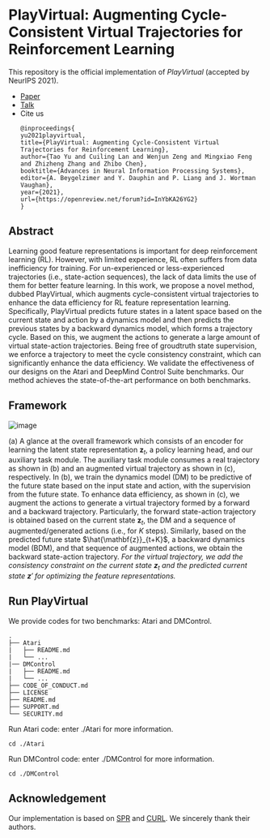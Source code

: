 # PlayVirtual: Augmenting Cycle-Consistent Virtual Trajectories for Reinforcement Learning

This repository is the official implementation of *PlayVirtual* (accepted by NeurIPS 2021).
- [Paper](https://openreview.net/forum?id=GSHFVNejxs7&referrer=%5BAuthor%20Console%5D(%2Fgroup%3Fid%3DNeurIPS.cc%2F2021%2FConference%2FAuthors%23your-submissions))
- [Talk](https://recorder-v3.slideslive.com/#/share?share=49190&s=d537bfb4-ae97-42b4-b4d3-c50f1f607df8)
- Cite us
  ```
  @inproceedings{
  yu2021playvirtual,
  title={PlayVirtual: Augmenting Cycle-Consistent Virtual Trajectories for Reinforcement Learning},
  author={Tao Yu and Cuiling Lan and Wenjun Zeng and Mingxiao Feng and Zhizheng Zhang and Zhibo Chen},
  booktitle={Advances in Neural Information Processing Systems},
  editor={A. Beygelzimer and Y. Dauphin and P. Liang and J. Wortman Vaughan},
  year={2021},
  url={https://openreview.net/forum?id=InYbKA26YG2}
  }
  ```

## Abstract
Learning good feature representations is important for deep reinforcement learning (RL). However, with limited experience, RL often suffers from data inefficiency for training. For un-experienced or less-experienced trajectories (i.e., state-action sequences), the lack of data limits the use of them for better feature learning. In this work, we propose a novel method, dubbed PlayVirtual, which augments cycle-consistent virtual trajectories to enhance the data efficiency for RL feature representation learning. Specifically, PlayVirtual predicts future states in a latent space based on the current state and action by a dynamics model and then predicts the previous states by a backward dynamics model, which forms a trajectory cycle. Based on this, we augment the actions to generate a large amount of virtual state-action trajectories. Being free of groudtruth state supervision, we enforce a trajectory to meet the cycle consistency constraint, which can significantly enhance the data efficiency. We validate the effectiveness of our designs on the Atari and DeepMind Control Suite benchmarks. Our method achieves the state-of-the-art performance on both benchmarks.

## Framework

![image](./Atari/figs/framework.png)

(a) A glance at the overall framework which consists of an encoder for learning the latent state representation $\mathbf{z}_t$, a policy learning head, and our auxiliary task module. The auxiliary task module consumes a real trajectory as shown in (b) and an augmented virtual trajectory as shown in (c), respectively. In (b), we train the dynamics model (DM) to be predictive of the future state based on the input state and action, with the supervision from the future state. To enhance data efficiency, as shown in (c), we augment the actions to generate a virtual trajectory formed by a forward and a backward trajectory. Particularly, the forward state-action trajectory is obtained based on the current state $\mathbf{z}_t$, the DM and a sequence of augmented/generated actions (i.e., for $K$ steps). Similarly, based on the predicted future state $\hat{\mathbf{z}}_{t+K}$, a backward dynamics model (BDM), and that sequence of augmented actions, we obtain the backward state-action trajectory. *For the virtual trajectory, we add the consistency constraint on the current state $\mathbf{z}_t$ and the predicted current state $\mathbf{z}'$ for optimizing the feature representations.*

## Run PlayVirtual
We provide codes for two benchmarks: Atari and DMControl.
~~~
.
├── Atari
|   ├── README.md
|   └── ...
|── DMControl
|   ├── README.md
|   └── ...
├── CODE_OF_CONDUCT.md
├── LICENSE
├── README.md
├── SUPPORT.md
└── SECURITY.md
~~~

Run Atari code: enter ./Atari for more information.
~~~
cd ./Atari
~~~
Run DMControl code: enter ./DMControl for more information.
~~~
cd ./DMControl
~~~

## Acknowledgement

Our implementation is based on [SPR](https://github.com/mila-iqia/spr) and [CURL](https://github.com/MishaLaskin/curl). We sincerely thank their authors.

